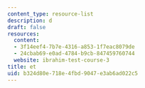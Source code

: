 ```yaml
---
content_type: resource-list
description: d
draft: false
resources:
  content:
  - 3f14eef4-7b7e-4316-a853-1f7eac8079de
  - 24cbab69-e0ad-4784-b9cb-847459760744
  website: ibrahim-test-course-3
title: et
uid: b324d80e-718e-4fbd-9047-e3ab6ad022c5
---
```

